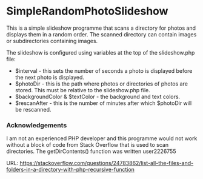 # SimpleRandomPhotoSlideshow

This is a simple slideshow programme that scans a directory for photos and displays them in a random order. The scanned directory can contain images or subdirectories containing images.

The slideshow is configured using variables at the top of the slideshow.php file:

* $interval - this sets the number of seconds a photo is displayed before the next photo is displayed.
* $photoDir - this is the path where photos or directories of photos are stored. This must be relative to the slideshow.php file.
* $backgroundColor & $textColor - the background and text colors.
* $rescanAfter - this is the number of minutes after which $photoDir will be rescanned.


### Acknowledgements
I am not an experienced PHP developer and this programme would not work without a block of code from Stack Overflow that is used to scan directories. The getDirContents() function was written user2226755

URL: https://stackoverflow.com/questions/24783862/list-all-the-files-and-folders-in-a-directory-with-php-recursive-function


